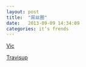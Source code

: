 ```yaml
---
layout: post
title:  "屌丝圈"
date:   2013-09-09 14:34:09
categories: it‘s frends
---
```


[Vic](http://vicbeta.com/)

[Travisup](http://travisup.com/)
